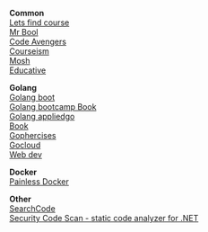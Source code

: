
**Common**  
[Lets find course](http://letsfindcourse.com)  
[Mr Bool](http://mrbool.com)  
[Code Avengers](https://www.codeavengers.com)  
[Courseism](https://courseism.com)  
[Mosh](https://codewithmosh.teachable.com/)  
[Educative](https://www.educative.io)  

**Golang**  
[Golang boot](https://golangbot.com)  
[Golang bootcamp Book](http://www.golangbootcamp.com)  
[Golang appliedgo](https://appliedgo.com)  
[Book](https://www.openmymind.net)  
[Gophercises](https://gophercises.com)  
[Gocloud](https://gocloud.dev)  
[Web dev](https://www.usegolang.com)  

**Docker**  
[Painless Docker](https://painlessdocker.com)  

**Other**  
[SearchCode](https://searchcode.com)  
[Security Code Scan - static code analyzer for .NET](https://security-code-scan.github.io/)  

